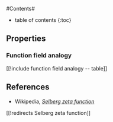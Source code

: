 
#Contents#
* table of contents
{:toc}

## Properties

### Function field analogy

[[!include function field analogy -- table]]

## References

* Wikipedia, _[Selberg zeta function](http://en.wikipedia.org/wiki/Selberg_zeta_function)_

[[!redirects Selberg zeta function]]


